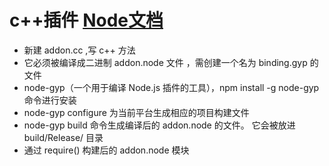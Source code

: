 # c++插件  [Node文档](http://nodejs.cn/api/addons.html#addons_building "c++")

* 新建 addon.cc ,写 c++ 方法
* 它必须被编译成二进制 addon.node 文件 ，需创建一个名为 binding.gyp 的文件
* node-gyp（一个用于编译 Node.js 插件的工具），npm install -g node-gyp 命令进行安装
* node-gyp configure 为当前平台生成相应的项目构建文件
* node-gyp build 命令生成编译后的 addon.node 的文件。 它会被放进 build/Release/ 目录
* 通过 require() 构建后的 addon.node 模块
